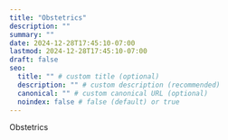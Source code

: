 ```yaml
---
title: "Obstetrics"
description: ""
summary: ""
date: 2024-12-28T17:45:10-07:00
lastmod: 2024-12-28T17:45:10-07:00
draft: false
seo:
  title: "" # custom title (optional)
  description: "" # custom description (recommended)
  canonical: "" # custom canonical URL (optional)
  noindex: false # false (default) or true
---
```

Obstetrics
